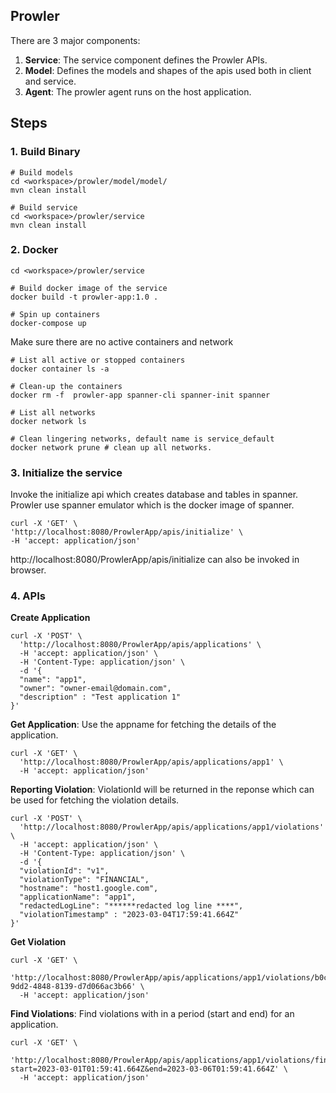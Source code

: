 ## Prowler
There are 3 major components:
1. **Service**: The service component defines the Prowler APIs.
2. **Model**: Defines the models and shapes of the apis used both in client and service.
3. **Agent**: The prowler agent runs on the host application.


## Steps

### 1. Build Binary
```
# Build models
cd <workspace>/prowler/model/model/
mvn clean install

# Build service
cd <workspace>/prowler/service
mvn clean install
```

### 2. Docker
```
cd <workspace>/prowler/service

# Build docker image of the service
docker build -t prowler-app:1.0 . 

# Spin up containers
docker-compose up
```

Make sure there are no active containers and network

```
# List all active or stopped containers
docker container ls -a

# Clean-up the containers
docker rm -f  prowler-app spanner-cli spanner-init spanner 

# List all networks
docker network ls

# Clean lingering networks, default name is service_default
docker network prune # clean up all networks.
```

### 3. Initialize the service
Invoke the initialize api which creates database and tables in spanner. 
Prowler use spanner emulator which is the docker image of spanner.

```
curl -X 'GET' \
'http://localhost:8080/ProwlerApp/apis/initialize' \
-H 'accept: application/json' 
```

http://localhost:8080/ProwlerApp/apis/initialize can also be invoked in browser.

### 4. APIs
**Create Application**
```
curl -X 'POST' \
  'http://localhost:8080/ProwlerApp/apis/applications' \
  -H 'accept: application/json' \
  -H 'Content-Type: application/json' \
  -d '{
  "name": "app1",
  "owner": "owner-email@domain.com",
  "description" : "Test application 1"
}'
```

**Get Application**: Use the appname for fetching the details of the application.
```
curl -X 'GET' \
  'http://localhost:8080/ProwlerApp/apis/applications/app1' \
  -H 'accept: application/json' 
```

**Reporting Violation**:
ViolationId will be returned in the reponse which can be used for fetching the violation details.
```
curl -X 'POST' \
  'http://localhost:8080/ProwlerApp/apis/applications/app1/violations' \
  -H 'accept: application/json' \
  -H 'Content-Type: application/json' \
  -d '{
  "violationId": "v1",
  "violationType": "FINANCIAL",
  "hostname": "host1.google.com",
  "applicationName": "app1",
  "redactedLogLine": "******redacted log line ****",
  "violationTimestamp" : "2023-03-04T17:59:41.664Z"
}'
```

**Get Violation**
```
curl -X 'GET' \
  'http://localhost:8080/ProwlerApp/apis/applications/app1/violations/b0c0de56-9dd2-4848-8139-d7d066ac3b66' \
  -H 'accept: application/json'
```

**Find Violations**: 
Find violations with in a period (start and end) for an application.
```
curl -X 'GET' \
  'http://localhost:8080/ProwlerApp/apis/applications/app1/violations/find?start=2023-03-01T01:59:41.664Z&end=2023-03-06T01:59:41.664Z' \
  -H 'accept: application/json'

```
